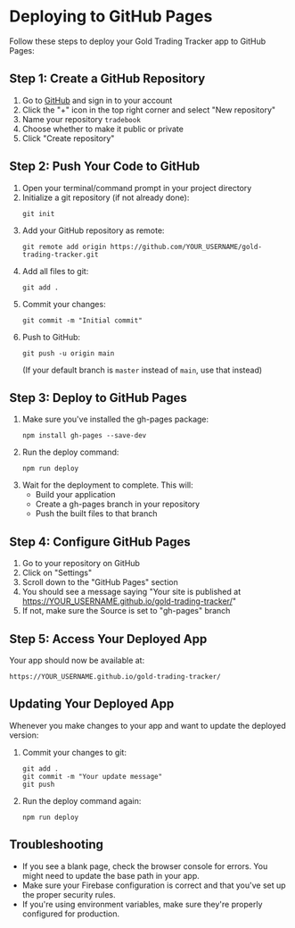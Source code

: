 # Deploying to GitHub Pages

Follow these steps to deploy your Gold Trading Tracker app to GitHub Pages:

## Step 1: Create a GitHub Repository

1. Go to [GitHub](https://github.com) and sign in to your account
2. Click the "+" icon in the top right corner and select "New repository"
3. Name your repository `tradebook`
4. Choose whether to make it public or private
5. Click "Create repository"

## Step 2: Push Your Code to GitHub

1. Open your terminal/command prompt in your project directory
2. Initialize a git repository (if not already done):
   ```
   git init
   ```
3. Add your GitHub repository as remote:
   ```
   git remote add origin https://github.com/YOUR_USERNAME/gold-trading-tracker.git
   ```
4. Add all files to git:
   ```
   git add .
   ```
5. Commit your changes:
   ```
   git commit -m "Initial commit"
   ```
6. Push to GitHub:
   ```
   git push -u origin main
   ```
   (If your default branch is `master` instead of `main`, use that instead)

## Step 3: Deploy to GitHub Pages

1. Make sure you've installed the gh-pages package:
   ```
   npm install gh-pages --save-dev
   ```
2. Run the deploy command:
   ```
   npm run deploy
   ```
3. Wait for the deployment to complete. This will:
   - Build your application
   - Create a gh-pages branch in your repository
   - Push the built files to that branch

## Step 4: Configure GitHub Pages

1. Go to your repository on GitHub
2. Click on "Settings"
3. Scroll down to the "GitHub Pages" section
4. You should see a message saying "Your site is published at https://YOUR_USERNAME.github.io/gold-trading-tracker/"
5. If not, make sure the Source is set to "gh-pages" branch

## Step 5: Access Your Deployed App

Your app should now be available at:
```
https://YOUR_USERNAME.github.io/gold-trading-tracker/
```

## Updating Your Deployed App

Whenever you make changes to your app and want to update the deployed version:

1. Commit your changes to git:
   ```
   git add .
   git commit -m "Your update message"
   git push
   ```
2. Run the deploy command again:
   ```
   npm run deploy
   ```

## Troubleshooting

- If you see a blank page, check the browser console for errors. You might need to update the base path in your app.
- Make sure your Firebase configuration is correct and that you've set up the proper security rules.
- If you're using environment variables, make sure they're properly configured for production.
